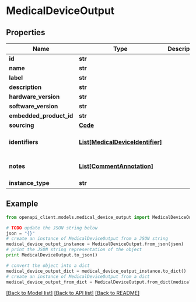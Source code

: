 # MedicalDeviceOutput


## Properties
Name | Type | Description | Notes
------------ | ------------- | ------------- | -------------
**id** | **str** |  | 
**name** | **str** |  | 
**label** | **str** |  | [optional] 
**description** | **str** |  | [optional] 
**hardware_version** | **str** |  | [optional] 
**software_version** | **str** |  | [optional] 
**embedded_product_id** | **str** |  | [optional] 
**sourcing** | [**Code**](Code.md) |  | [optional] 
**identifiers** | [**List[MedicalDeviceIdentifier]**](MedicalDeviceIdentifier.md) |  | [optional] [default to []]
**notes** | [**List[CommentAnnotation]**](CommentAnnotation.md) |  | [optional] [default to []]
**instance_type** | **str** |  | 

## Example

```python
from openapi_client.models.medical_device_output import MedicalDeviceOutput

# TODO update the JSON string below
json = "{}"
# create an instance of MedicalDeviceOutput from a JSON string
medical_device_output_instance = MedicalDeviceOutput.from_json(json)
# print the JSON string representation of the object
print MedicalDeviceOutput.to_json()

# convert the object into a dict
medical_device_output_dict = medical_device_output_instance.to_dict()
# create an instance of MedicalDeviceOutput from a dict
medical_device_output_from_dict = MedicalDeviceOutput.from_dict(medical_device_output_dict)
```
[[Back to Model list]](../README.md#documentation-for-models) [[Back to API list]](../README.md#documentation-for-api-endpoints) [[Back to README]](../README.md)


